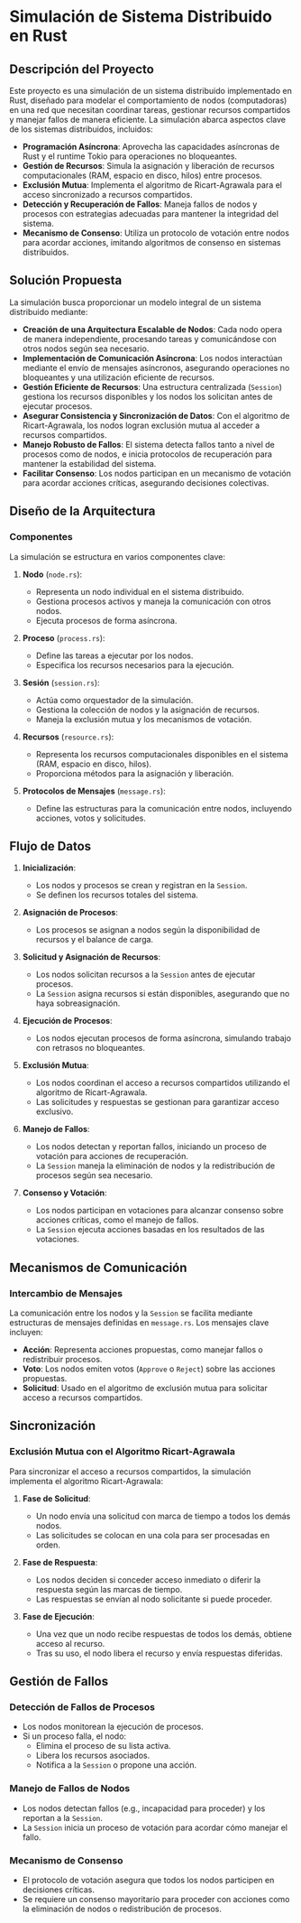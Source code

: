 # Simulación de Sistema Distribuido en Rust

## Descripción del Proyecto

Este proyecto es una simulación de un sistema distribuido implementado en Rust, diseñado para modelar el comportamiento de nodos (computadoras) en una red que necesitan coordinar tareas, gestionar recursos compartidos y manejar fallos de manera eficiente. La simulación abarca aspectos clave de los sistemas distribuidos, incluidos:

- **Programación Asíncrona**: Aprovecha las capacidades asíncronas de Rust y el runtime Tokio para operaciones no bloqueantes.
- **Gestión de Recursos**: Simula la asignación y liberación de recursos computacionales (RAM, espacio en disco, hilos) entre procesos.
- **Exclusión Mutua**: Implementa el algoritmo de Ricart-Agrawala para el acceso sincronizado a recursos compartidos.
- **Detección y Recuperación de Fallos**: Maneja fallos de nodos y procesos con estrategias adecuadas para mantener la integridad del sistema.
- **Mecanismo de Consenso**: Utiliza un protocolo de votación entre nodos para acordar acciones, imitando algoritmos de consenso en sistemas distribuidos.

## Solución Propuesta

La simulación busca proporcionar un modelo integral de un sistema distribuido mediante:

- **Creación de una Arquitectura Escalable de Nodos**: Cada nodo opera de manera independiente, procesando tareas y comunicándose con otros nodos según sea necesario.
- **Implementación de Comunicación Asíncrona**: Los nodos interactúan mediante el envío de mensajes asíncronos, asegurando operaciones no bloqueantes y una utilización eficiente de recursos.
- **Gestión Eficiente de Recursos**: Una estructura centralizada (`Session`) gestiona los recursos disponibles y los nodos los solicitan antes de ejecutar procesos.
- **Asegurar Consistencia y Sincronización de Datos**: Con el algoritmo de Ricart-Agrawala, los nodos logran exclusión mutua al acceder a recursos compartidos.
- **Manejo Robusto de Fallos**: El sistema detecta fallos tanto a nivel de procesos como de nodos, e inicia protocolos de recuperación para mantener la estabilidad del sistema.
- **Facilitar Consenso**: Los nodos participan en un mecanismo de votación para acordar acciones críticas, asegurando decisiones colectivas.

## Diseño de la Arquitectura

### Componentes

La simulación se estructura en varios componentes clave:

1. **Nodo** (`node.rs`):
   - Representa un nodo individual en el sistema distribuido.
   - Gestiona procesos activos y maneja la comunicación con otros nodos.
   - Ejecuta procesos de forma asíncrona.

2. **Proceso** (`process.rs`):
   - Define las tareas a ejecutar por los nodos.
   - Especifica los recursos necesarios para la ejecución.

3. **Sesión** (`session.rs`):
   - Actúa como orquestador de la simulación.
   - Gestiona la colección de nodos y la asignación de recursos.
   - Maneja la exclusión mutua y los mecanismos de votación.

4. **Recursos** (`resource.rs`):
   - Representa los recursos computacionales disponibles en el sistema (RAM, espacio en disco, hilos).
   - Proporciona métodos para la asignación y liberación.

5. **Protocolos de Mensajes** (`message.rs`):
   - Define las estructuras para la comunicación entre nodos, incluyendo acciones, votos y solicitudes.

## Flujo de Datos

1. **Inicialización**:
   - Los nodos y procesos se crean y registran en la `Session`.
   - Se definen los recursos totales del sistema.

2. **Asignación de Procesos**:
   - Los procesos se asignan a nodos según la disponibilidad de recursos y el balance de carga.

3. **Solicitud y Asignación de Recursos**:
   - Los nodos solicitan recursos a la `Session` antes de ejecutar procesos.
   - La `Session` asigna recursos si están disponibles, asegurando que no haya sobreasignación.

4. **Ejecución de Procesos**:
   - Los nodos ejecutan procesos de forma asíncrona, simulando trabajo con retrasos no bloqueantes.

5. **Exclusión Mutua**:
   - Los nodos coordinan el acceso a recursos compartidos utilizando el algoritmo de Ricart-Agrawala.
   - Las solicitudes y respuestas se gestionan para garantizar acceso exclusivo.

6. **Manejo de Fallos**:
   - Los nodos detectan y reportan fallos, iniciando un proceso de votación para acciones de recuperación.
   - La `Session` maneja la eliminación de nodos y la redistribución de procesos según sea necesario.

7. **Consenso y Votación**:
   - Los nodos participan en votaciones para alcanzar consenso sobre acciones críticas, como el manejo de fallos.
   - La `Session` ejecuta acciones basadas en los resultados de las votaciones.


## Mecanismos de Comunicación

### Intercambio de Mensajes

La comunicación entre los nodos y la `Session` se facilita mediante estructuras de mensajes definidas en `message.rs`. Los mensajes clave incluyen:

- **Acción**: Representa acciones propuestas, como manejar fallos o redistribuir procesos.
- **Voto**: Los nodos emiten votos (`Approve` o `Reject`) sobre las acciones propuestas.
- **Solicitud**: Usado en el algoritmo de exclusión mutua para solicitar acceso a recursos compartidos.


## Sincronización

### Exclusión Mutua con el Algoritmo Ricart-Agrawala

Para sincronizar el acceso a recursos compartidos, la simulación implementa el algoritmo Ricart-Agrawala:

1. **Fase de Solicitud**:
   - Un nodo envía una solicitud con marca de tiempo a todos los demás nodos.
   - Las solicitudes se colocan en una cola para ser procesadas en orden.

2. **Fase de Respuesta**:
   - Los nodos deciden si conceder acceso inmediato o diferir la respuesta según las marcas de tiempo.
   - Las respuestas se envían al nodo solicitante si puede proceder.

3. **Fase de Ejecución**:
   - Una vez que un nodo recibe respuestas de todos los demás, obtiene acceso al recurso.
   - Tras su uso, el nodo libera el recurso y envía respuestas diferidas.


## Gestión de Fallos

### Detección de Fallos de Procesos

- Los nodos monitorean la ejecución de procesos.
- Si un proceso falla, el nodo:
  - Elimina el proceso de su lista activa.
  - Libera los recursos asociados.
  - Notifica a la `Session` o propone una acción.

### Manejo de Fallos de Nodos

- Los nodos detectan fallos (e.g., incapacidad para proceder) y los reportan a la `Session`.
- La `Session` inicia un proceso de votación para acordar cómo manejar el fallo.

### Mecanismo de Consenso

- El protocolo de votación asegura que todos los nodos participen en decisiones críticas.
- Se requiere un consenso mayoritario para proceder con acciones como la eliminación de nodos o redistribución de procesos.